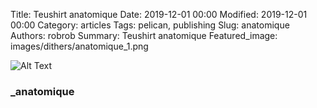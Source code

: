 Title: Teushirt anatomique
Date: 2019-12-01 00:00
Modified: 2019-12-01 00:00
Category: articles
Tags: pelican, publishing
Slug: anatomique
Authors: robrob
Summary: Teushirt anatomique
Featured_image: images/dithers/anatomique_1.png

![Alt Text]({static}/original_images/anatomique_2_original.png)
### _anatomique
